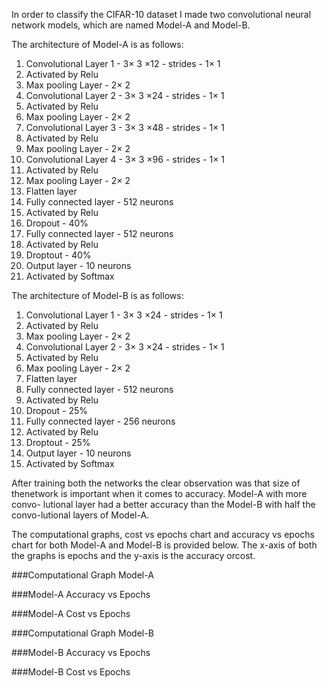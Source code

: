 In order to classify the CIFAR-10 dataset I made two convolutional neural network models, which are named Model-A and Model-B.

The architecture of Model-A is as follows:
1) Convolutional Layer 1 - 3× 3 ×12 - strides - 1× 1
2) Activated by Relu
3) Max pooling Layer - 2× 2
4) Convolutional Layer 2 - 3× 3 ×24 - strides - 1× 1
5) Activated by Relu
6) Max pooling Layer - 2× 2
7) Convolutional Layer 3 - 3× 3 ×48 - strides - 1× 1
8) Activated by Relu
9) Max pooling Layer - 2× 2
10) Convolutional Layer 4 - 3× 3 ×96 - strides - 1× 1
11) Activated by Relu
12) Max pooling Layer - 2× 2
13) Flatten layer
14) Fully connected layer - 512 neurons
15) Activated by Relu
16) Dropout - 40%
17) Fully connected layer - 512 neurons
18) Activated by Relu
19) Droptout - 40%
20) Output layer - 10 neurons
21) Activated by Softmax

The architecture of Model-B is as follows:
1) Convolutional Layer 1 - 3× 3 ×24 - strides - 1× 1
2) Activated by Relu
3) Max pooling Layer - 2× 2
4) Convolutional Layer 2 - 3× 3 ×24 - strides - 1× 1
5) Activated by Relu
6) Max pooling Layer - 2× 2
7) Flatten layer
8) Fully connected layer - 512 neurons
9) Activated by Relu
10) Dropout - 25%
11) Fully connected layer - 256 neurons
12) Activated by Relu
13) Droptout - 25%
14) Output layer - 10 neurons
15) Activated by Softmax

After training both the networks the clear observation was that size of thenetwork is important when it comes to accuracy. Model-A with more convo-
lutional layer had a better accuracy than the Model-B with half the convo-lutional layers of Model-A.

The computational graphs, cost vs epochs chart and accuracy vs epochs
chart for both Model-A and Model-B is provided below.
The x-axis of both the graphs is epochs and the y-axis is the accuracy orcost.


###Computational Graph Model-A


###Model-A Accuracy vs Epochs

###Model-A Cost vs Epochs


###Computational Graph Model-B


###Model-B Accuracy vs Epochs

###Model-B Cost vs Epochs


